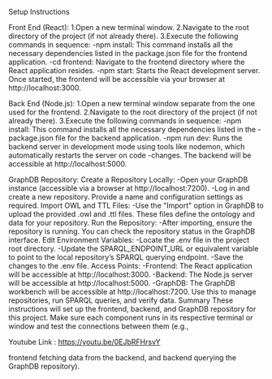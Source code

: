 Setup Instructions

Front End (React):
1.Open a new terminal window.
2.Navigate to the root directory of the project (if not already there).
3.Execute the following commands in sequence:
-npm install: This command installs all the necessary dependencies listed in the package.json file for the frontend application.
-cd frontend: Navigate to the frontend directory where the React application resides.
-npm start: Starts the React development server. Once started, the frontend will be accessible via your browser at http://localhost:3000.

Back End (Node.js):
1.Open a new terminal window separate from the one used for the frontend.
2.Navigate to the root directory of the project (if not already there).
3.Execute the following commands in sequence:
-npm install: This command installs all the necessary dependencies listed in the
-package.json file for the backend application.
-npm run dev: Runs the backend server in development mode using tools like nodemon, which automatically restarts the server on code -changes. The backend will be accessible at http://localhost:5000.

GraphDB Repository:
Create a Repository Locally:
-Open your GraphDB instance (accessible via a browser at http://localhost:7200).
-Log in and create a new repository. Provide a name and configuration settings as required.
Import OWL and TTL Files:
-Use the "Import" option in GraphDB to upload the provided .owl and .ttl files. These files define the ontology and data for your repository.
Run the Repository:
-After importing, ensure the repository is running. You can check the repository status in the GraphDB interface.
Edit Environment Variables:
-Locate the .env file in the project root directory.
-Update the SPARQL_ENDPOINT_URL or equivalent variable to point to the local repository’s SPARQL querying endpoint.
-Save the changes to the .env file.
Access Points:
-Frontend: The React application will be accessible at http://localhost:3000.
-Backend: The Node.js server will be accessible at http://localhost:5000.
-GraphDB: The GraphDB workbench will be accessible at http://localhost:7200. Use this to manage repositories, run SPARQL queries, and verify data.
Summary
These instructions will set up the frontend, backend, and GraphDB repository for this project. Make sure each component runs in its respective terminal or window and test the connections between them (e.g., 


Youtube Link :
https://youtu.be/0EJbRFHrsvY


frontend fetching data from the backend, and backend querying the GraphDB repository).
